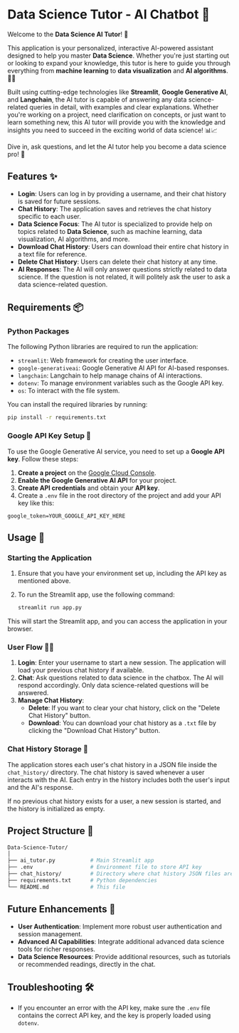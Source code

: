 # Data Science Tutor - AI Chatbot 🤖

Welcome to the **Data Science AI Tutor**! 🚀

This application is your personalized, interactive AI-powered assistant designed to help you master **Data Science**. Whether you're just starting out or looking to expand your knowledge, this tutor is here to guide you through everything from **machine learning** to **data visualization** and **AI algorithms**. 🤖💡

Built using cutting-edge technologies like **Streamlit**, **Google Generative AI**, and **Langchain**, the AI tutor is capable of answering any data science-related queries in detail, with examples and clear explanations. Whether you're working on a project, need clarification on concepts, or just want to learn something new, this AI tutor will provide you with the knowledge and insights you need to succeed in the exciting world of data science! 📊📈

Dive in, ask questions, and let the AI tutor help you become a data science pro! 🌟

## Features ✨

- **Login**: Users can log in by providing a username, and their chat history is saved for future sessions.
- **Chat History**: The application saves and retrieves the chat history specific to each user.
- **Data Science Focus**: The AI tutor is specialized to provide help on topics related to **Data Science**, such as machine learning, data visualization, AI algorithms, and more.
- **Download Chat History**: Users can download their entire chat history in a text file for reference.
- **Delete Chat History**: Users can delete their chat history at any time.
- **AI Responses**: The AI will only answer questions strictly related to data science. If the question is not related, it will politely ask the user to ask a data science-related question.

## Requirements 📦

### Python Packages

The following Python libraries are required to run the application:

- `streamlit`: Web framework for creating the user interface.
- `google-generativeai`: Google Generative AI API for AI-based responses.
- `langchain`: Langchain to help manage chains of AI interactions.
- `dotenv`: To manage environment variables such as the Google API key.
- `os`: To interact with the file system.

You can install the required libraries by running:

```bash
pip install -r requirements.txt
```

### Google API Key Setup 🔑

To use the Google Generative AI service, you need to set up a **Google API key**. Follow these steps:

1. **Create a project** on the [Google Cloud Console](https://console.cloud.google.com/).
2. **Enable the Google Generative AI API** for your project.
3. **Create API credentials** and obtain your **API key**.
4. Create a `.env` file in the root directory of the project and add your API key like this:

```plaintext
google_token=YOUR_GOOGLE_API_KEY_HERE
```

## Usage 🚀

### Starting the Application

1. Ensure that you have your environment set up, including the API key as mentioned above.
2. To run the Streamlit app, use the following command:

    ```bash
    streamlit run app.py
    ```

This will start the Streamlit app, and you can access the application in your browser.

### User Flow 🧑‍💻

1. **Login**: Enter your username to start a new session. The application will load your previous chat history if available.
2. **Chat**: Ask questions related to data science in the chatbox. The AI will respond accordingly. Only data science-related questions will be answered.
3. **Manage Chat History**:
    * **Delete**: If you want to clear your chat history, click on the "Delete Chat History" button.
    * **Download**: You can download your chat history as a `.txt` file by clicking the "Download Chat History" button.

### Chat History Storage 💾

The application stores each user's chat history in a JSON file inside the `chat_history/` directory. The chat history is saved whenever a user interacts with the AI. Each entry in the history includes both the user's input and the AI's response.

If no previous chat history exists for a user, a new session is started, and the history is initialized as empty.

## Project Structure 📂

```bash
Data-Science-Tutor/
│
├── ai_tutor.py           # Main Streamlit app
├── .env                  # Environment file to store API key
├── chat_history/         # Directory where chat history JSON files are stored 
├── requirements.txt      # Python dependencies
└── README.md             # This file
```

## Future Enhancements 🔮

- **User Authentication**: Implement more robust user authentication and session management.
- **Advanced AI Capabilities**: Integrate additional advanced data science tools for richer responses.
- **Data Science Resources**: Provide additional resources, such as tutorials or recommended readings, directly in the chat.

## Troubleshooting 🛠️

- If you encounter an error with the API key, make sure the `.env` file contains the correct API key, and the key is properly loaded using `dotenv`.
